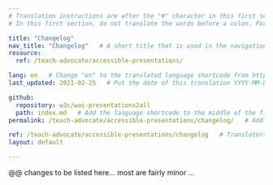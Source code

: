 ```yaml
---
# Translation instructions are after the "#" character in this first section. They are comments that do not show up in the web page. You do not need to translate the instructions after #.
# In this first section, do not translate the words before a colon. For example, do not translate "title:". Do translate the text after "title:".

title: "Changelog"
nav_title: "Changelog"   # A short title that is used in the navigation
resource:
  ref: /teach-advocate/accessible-presentations/

lang: en   # Change "en" to the translated language shortcode from https://www.iana.org/assignments/language-subtag-registry/language-subtag-registry
last_updated: 2021-02-25   # Put the date of this translation YYYY-MM-DD (with month in the middle)

github:
  repository: w3c/wai-presentations2all
  path: index.md   # Add the language shortcode to the middle of the filename, for example index.fr.md
permalink: /teach-advocate/accessible-presentations/changelog/   # Add the language shortcode to the end, with no slash at end, for example /teach-advocate/accessible-presentations/fr

ref: /teach-advocate/accessible-presentations/changelog   # Translators, do not change this
layout: default

---
```


@@ changes to be listed here... most are fairly minor ...
